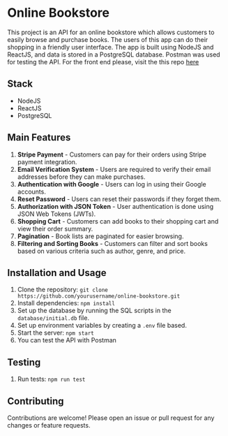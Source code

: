 # Online Bookstore

This project is an API for an online bookstore which allows customers to easily browse and purchase books. The users of this app can do their shopping in a friendly user interface. The app is built using NodeJS and ReactJS, and data is stored in a PostgreSQL database. Postman was used for testing the API. For the front end please, visit the this repo [here](https://github.com/Yslamguly/bookshop_front)

## Stack

- NodeJS
- ReactJS
- PostgreSQL

## Main Features

1. **Stripe Payment** - Customers can pay for their orders using Stripe payment integration.
2. **Email Verification System** - Users are required to verify their email addresses before they can make purchases.
3. **Authentication with Google** - Users can log in using their Google accounts.
4. **Reset Password** - Users can reset their passwords if they forget them.
5. **Authorization with JSON Token** - User authentication is done using JSON Web Tokens (JWTs).
6. **Shopping Cart** - Customers can add books to their shopping cart and view their order summary.
7. **Pagination** - Book lists are paginated for easier browsing.
8. **Filtering and Sorting Books** - Customers can filter and sort books based on various criteria such as author, genre, and price.

## Installation and Usage

1. Clone the repository: `git clone https://github.com/yourusername/online-bookstore.git`
2. Install dependencies: `npm install`
3. Set up the database by running the SQL scripts in the `database/initial.db` file.
4. Set up environment variables by creating a `.env` file based.
5. Start the server: `npm start`
6. You can test the API with Postman

## Testing

1. Run tests: `npm run test`

## Contributing

Contributions are welcome! Please open an issue or pull request for any changes or feature requests.

